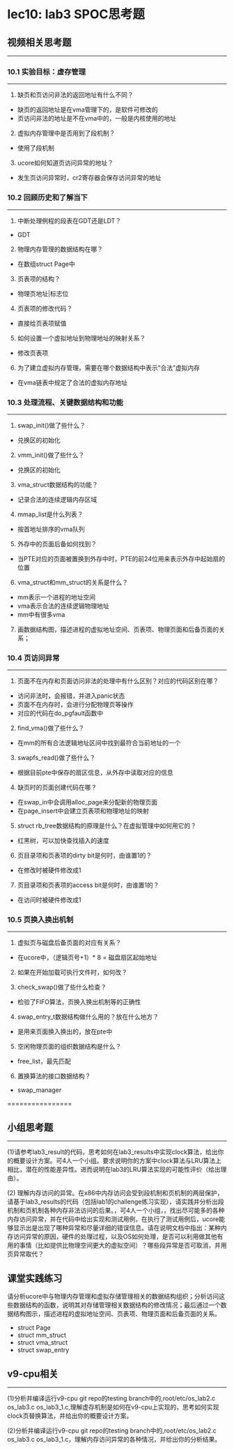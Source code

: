 # lec10: lab3 SPOC思考题

## 视频相关思考题
---
### 10.1 实验目标：虚存管理
---

1. 缺页和页访问非法的返回地址有什么不同？

* 缺页的返回地址是在vma管理下的，是软件可修改的
* 页访问非法的地址是不在vma中的，一般是内核使用的地址

2. 虚拟内存管理中是否用到了段机制？

* 使用了段机制

3. ucore如何知道页访问异常的地址？

* 发生页访问异常时，cr2寄存器会保存访问异常的地址

### 10.2 回顾历史和了解当下
---

1. 中断处理例程的段表在GDT还是LDT？

* GDT

2. 物理内存管理的数据结构在哪？

* 在数组struct Page中

3. 页表项的结构？

* 物理页地址|标志位

4. 页表项的修改代码？

* 直接给页表项赋值
 
5. 如何设置一个虚拟地址到物理地址的映射关系？

* 修改页表项
 
6. 为了建立虚拟内存管理，需要在哪个数据结构中表示“合法”虚拟内存

* 在vma链表中规定了合法的虚拟内存地址
 
### 10.3 处理流程、关键数据结构和功能
---

1. swap_init()做了些什么？

* 兑换区的初始化

2. vmm_init()做了些什么？

* 兑换区的初始化

3. vma_struct数据结构的功能？

* 记录合法的连续逻辑内存区域

4. mmap_list是什么列表？

* 按首地址排序的vma队列

5. 外存中的页面后备如何找到？

* 当PTE对应的页面被置换到外存中时，PTE的前24位用来表示外存中起始扇的位置

6. vma_struct和mm_struct的关系是什么？

* mm表示一个进程的地址空间
* vma表示合法的连续逻辑物理地址
* mm中有很多vma

7. 画数据结构图，描述进程的虚拟地址空间、页表项、物理页面和后备页面的关系；

### 10.4 页访问异常
---

1. 页面不在内存和页面访问非法的处理中有什么区别？对应的代码区别在哪？

* 访问非法时，会报错，并进入panic状态
* 页面不在内存时，会进行分配物理页等操作
* 对应的代码在do_pgfault函数中

2. find_vma()做了些什么？

* 在mm的所有合法逻辑地址区间中找到最符合当前地址的一个
 
3. swapfs_read()做了些什么？

* 根据目前pte中保存的扇区信息，从外存中读取对应的信息
 
4. 缺页时的页面创建代码在哪？

* 在swap_in中会调用alloc_page来分配新的物理页面
* 在page_insert中会建立页表项和物理地址的映射
 
5. struct rb_tree数据结构的原理是什么？在虚拟管理中如何用它的？

* 红黑树，可以加快查找插入的速度
 
6. 页目录项和页表项的dirty bit是何时，由谁置1的？

* 在修改时被硬件修改成1
 
7. 页目录项和页表项的access bit是何时，由谁置1的？

* 在访问时被硬件修改成1

### 10.5 页换入换出机制
---

1. 虚拟页与磁盘后备页面的对应有关系？

* 在ucore中，（逻辑页号+1）* 8 = 磁盘扇区起始地址
 
2. 如果在开始加载可执行文件时，如何改？
 
3. check_swap()做了些什么检查？
 
* 检验了FIFO算法，页换入换出机制等的正确性

4. swap_entry_t数据结构做什么用的？放在什么地方？
 
* 是用来页面换入换出的，放在pte中

5. 空闲物理页面的组织数据结构是什么？
 
* free_list，最先匹配

6. 置换算法的接口数据结构？

* swap_manager

================


## 小组思考题
---
(1)请参考lab3_result的代码，思考如何在lab3_results中实现clock算法，给出你的概要设计方案。可4人一个小组。要求说明你的方案中clock算法与LRU算法上相比，潜在的性能差异性。进而说明在lab3的LRU算法实现的可能性评价（给出理由）。

(2) 理解内存访问的异常。在x86中内存访问会受到段机制和页机制的两层保护，请基于lab3_results的代码（包括lab1的challenge练习实现），请实践并分析出段机制和页机制各种内存非法访问的后果。，可4人一个小组，，找出尽可能多的各种内存访问异常，并在代码中给出实现和测试用例，在执行了测试用例后，ucore能够显示出是出现了哪种异常和尽量详细的错误信息。请在说明文档中指出：某种内存访问异常的原因，硬件的处理过程，以及OS如何处理，是否可以利用做其他有用的事情（比如提供比物理空间更大的虚拟空间）？哪些段异常是否可取消，并用页异常取代？

## 课堂实践练习

请分析ucore中与物理内存管理和虚拟存储管理相关的数据结构组织；分析访问这些数据结构的函数，说明其对存储管理相关数据结构的修改情况；最后通过一个数据结构图示，描述进程的虚拟地址空间、页表项、物理页面和后备页面的关系。

 * struct Page
 * struct mm_struct
 * struct vma_struct
 * struct swap_entry

## v9-cpu相关
---
(1)分析并编译运行v9-cpu git repo的testing branch中的,root/etc/os_lab2.c os_lab3.c os_lab3_1.c,理解虚存机制是如何在v9-cpu上实现的，思考如何实现clock页替换算法，并给出你的概要设计方案。

(2)分析并编译运行v9-cpu git repo的testing branch中的,root/etc/os_lab2.c os_lab3.c os_lab3_1.c，理解内存访问异常的各种情况，并给出你的分析结果。
